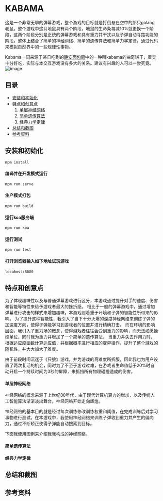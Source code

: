 # KABAMA

这是一个非常无聊的弹幕游戏，整个游戏的目标就是打倒悬在空中的那只golang老鼠。整个游戏中这只地鼠具有两个阶段，地鼠的生命条每减10%就更换一个阶段，这两个阶段分别是正统的弹幕游戏和具有重力井干扰以及子弹自动寻路功能的阶段。整体上结合了简单的神经网络、简单的遗传算法和简单力学定律，通过代码来模拟自然界中的一些规律性事物。

Kabama一词来源于某日吃到的[静安面包房](https://detail.youzan.com/show/goods?alias=1ygghv2ncj80l)中的一种叫kabama的曲奇饼干，着实十分好吃，实际与本交互游戏没有多大的关系。建议有兴趣的人可以一尝究竟。
![image](https://github.com/zzh97228/InterestingBursh/blob/master/assets/img/preview.png)
## 目录

- [安装和初始化](#安装和初始化)
- [特点和创意点](#特点和创意点)
    1. [单层神经网络](#单层神经网络)
    2. [简单遗传算法](#简单遗传算法)
    3. [经典力学定律](#经典力学定律)
- [总结和截图](#总结和截图)
- [参考资料](#参考资料)

## 安装和初始化
```
npm install
```

#### 编译并在开发模式运行
```
npm run serve
```

#### 生产模式打包
```
npm run build
```
#### 运行koa服务端
```
npm run koa
```

#### 运行测试
```
npm run test
```

#### 打开浏览器输入如下地址试玩游戏
```markdown
locahost:8080
```

## 特点和创意点

为了体现趣味性以及与普通弹幕游戏进行区分，本游戏通过提升对手的速度、伤害和智能等特性来给予游戏者最大的挫折感。
相比于一般的弹幕游戏中，通过增加弹幕进行攻击的样式来增加趣味，本游戏则着重于环境和子弹的智能性所带来的影响。
为了提升这种智能性，我引入了当下十分火爆的深度神经网络来训练子弹的加速度方向，使得子弹能学习到游戏者的位置并进行精确打击。
而在环境的影响层面，我引入了重力场的概念，使得游戏者往往会受到重力的影响，而无法如愿操控单位，同时我为重力井增加了一个简单的遗传算法，
当重力井失去作用力时，根据适应度函数计算适应值，并根据概率进行相应的变异操作，提升了整个游戏的随机性，并大大加大了难度。

由于前段时间沉迷于《只狼》游戏，并为游戏的高难度所折服，因此我也为用户设置了两次复活的机会，同时为了不至于游戏过难，在游戏者生命值低于20%时自动开启一个持续时间为3秒的屏障，来抵挡所有物理碰撞造成的伤害。


#### 单层神经网络

神经网络的概念来源于上世纪80年代，由于现代计算机算力的增加，以及传统人工智能算法渐渐淡出舞台，神经网络开始走向辉煌。

神经网络的基本目的就是经过每次训练修改训练权重和阈值，在完成训练后对学习事物进行测试。在本游戏中，我使用神经网络来训练子弹收到重力井产生的偏向力，通过不断矫正使得子弹能自动搜索到目标。

下面我使用图例来介绍我我构成的神经网络。

#### 简单遗传算法

#### 经典力学定律


## 总结和截图

## 参考资料

